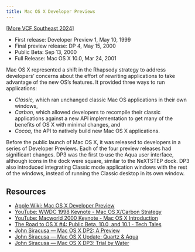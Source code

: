 ```yaml
---
title: Mac OS X Developer Previews
---
```


[[More VCF Southeast 2024]](/computers/vcfse2024)

- First release: Developer Preview 1, May 10, 1999
- Final preview release: DP 4, May 15, 2000
- Public Beta: Sep 13, 2000
- Full Release: Mac OS X 10.0, Mar 24, 2001

Mac OS X represented a shift in the Rhapsody strategy to address developers’ concerns about the effort of rewriting applications to take advantage of the new OS’s features. It provided three ways to run applications:

- _Classic,_ which ran unchanged classic Mac OS applications in their own windows,
- _Carbon_, which allowed developers to recompile their classic applications against a new API implementation to get many of the benefits of OS X with minimal changes, and
- _Cocoa,_ the API to natively build new Mac OS X applications.

Before the public launch of Mac OS X, it was released to developers in a series of Developer Previews. Each of the four preview releases had significant changes. DP3 was the first to use the Aqua user interface, although icons in the dock were square, similar to the NeXTSTEP dock. DP3 also introduced integrating Classic mode application windows with the rest of the windows, instead of running the Classic desktop in its own window.

## Resources

- [Apple Wiki: Mac OS X Developer Preview](https://apple.fandom.com/wiki/Mac_OS_X_Developer_Preview)
- [YouTube: WWDC 1998 Keynote - Mac OS X/Carbon Strategy](https://youtu.be/03kTC0Sm7wc?t=2868)
- [YouTube: Macworld 2000 Keynote - Mac OS X Introduction](https://youtu.be/AcGzCIlz8y0?t=4057)
- [The Road to OS X #4: Public Beta, 10.0, and 10.1 - Tech Tales](https://overcast.fm/+wCpwbBqbw)
- [John Siracusa — Mac OS X DP2: A Preview](https://archive.arstechnica.com/reviews/4q99/macos-x-dp2/m-macos-x-dp2-1.html)
- [John Siracusa — Mac OS X Update: Quartz & Aqua](https://archive.arstechnica.com/reviews/1q00/macos-x-gui/macos-x-gui-1.html)
- [John Siracusa — Mac OS X DP3: Trial by Water](https://archive.arstechnica.com/reviews/1q00/macos-x-dp3/macos-x-dp3-1.html)
